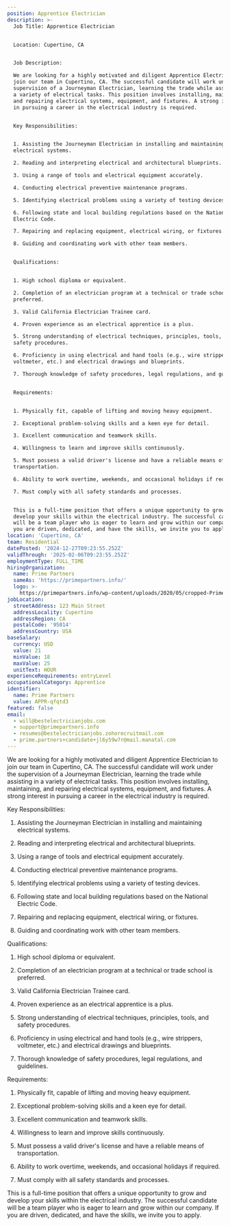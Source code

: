 ```yaml
---
position: Apprentice Electrician
description: >-
  Job Title: Apprentice Electrician


  Location: Cupertino, CA


  Job Description:

  We are looking for a highly motivated and diligent Apprentice Electrician to
  join our team in Cupertino, CA. The successful candidate will work under the
  supervision of a Journeyman Electrician, learning the trade while assisting in
  a variety of electrical tasks. This position involves installing, maintaining,
  and repairing electrical systems, equipment, and fixtures. A strong interest
  in pursuing a career in the electrical industry is required. 


  Key Responsibilities:


  1. Assisting the Journeyman Electrician in installing and maintaining
  electrical systems.

  2. Reading and interpreting electrical and architectural blueprints.

  3. Using a range of tools and electrical equipment accurately.

  4. Conducting electrical preventive maintenance programs.

  5. Identifying electrical problems using a variety of testing devices.

  6. Following state and local building regulations based on the National
  Electric Code.

  7. Repairing and replacing equipment, electrical wiring, or fixtures.

  8. Guiding and coordinating work with other team members.


  Qualifications:


  1. High school diploma or equivalent.

  2. Completion of an electrician program at a technical or trade school is
  preferred.

  3. Valid California Electrician Trainee card.

  4. Proven experience as an electrical apprentice is a plus.

  5. Strong understanding of electrical techniques, principles, tools, and
  safety procedures.

  6. Proficiency in using electrical and hand tools (e.g., wire strippers,
  voltmeter, etc.) and electrical drawings and blueprints.

  7. Thorough knowledge of safety procedures, legal regulations, and guidelines.


  Requirements:


  1. Physically fit, capable of lifting and moving heavy equipment.

  2. Exceptional problem-solving skills and a keen eye for detail.

  3. Excellent communication and teamwork skills.

  4. Willingness to learn and improve skills continuously.

  5. Must possess a valid driver's license and have a reliable means of
  transportation.

  6. Ability to work overtime, weekends, and occasional holidays if required.

  7. Must comply with all safety standards and processes.


  This is a full-time position that offers a unique opportunity to grow and
  develop your skills within the electrical industry. The successful candidate
  will be a team player who is eager to learn and grow within our company. If
  you are driven, dedicated, and have the skills, we invite you to apply.
location: 'Cupertino, CA'
team: Residential
datePosted: '2024-12-27T09:23:55.252Z'
validThrough: '2025-02-06T09:23:55.252Z'
employmentType: FULL_TIME
hiringOrganization:
  name: Prime Partners
  sameAs: 'https://primepartners.info/'
  logo: >-
    https://primepartners.info/wp-content/uploads/2020/05/cropped-Prime-Partners-Logo-NO-BG-1-1.png
jobLocation:
  streetAddress: 123 Main Street
  addressLocality: Cupertino
  addressRegion: CA
  postalCode: '95014'
  addressCountry: USA
baseSalary:
  currency: USD
  value: 21
  minValue: 18
  maxValue: 25
  unitText: HOUR
experienceRequirements: entryLevel
occupationalCategory: Apprentice
identifier:
  name: Prime Partners
  value: APPR-qfqtd3
featured: false
email:
  - will@bestelectricianjobs.com
  - support@primepartners.info
  - resumes@bestelectricianjobs.zohorecruitmail.com
  - prime.partners+candidate+jl6y59w7r@mail.manatal.com
---
```


 We are looking for a highly motivated and diligent Apprentice Electrician to
  join our team in Cupertino, CA. The successful candidate will work under the
  supervision of a Journeyman Electrician, learning the trade while assisting in
  a variety of electrical tasks. This position involves installing, maintaining,
  and repairing electrical systems, equipment, and fixtures. A strong interest
  in pursuing a career in the electrical industry is required. 


  Key Responsibilities:


  1. Assisting the Journeyman Electrician in installing and maintaining
  electrical systems.

  2. Reading and interpreting electrical and architectural blueprints.

  3. Using a range of tools and electrical equipment accurately.

  4. Conducting electrical preventive maintenance programs.

  5. Identifying electrical problems using a variety of testing devices.

  6. Following state and local building regulations based on the National
  Electric Code.

  7. Repairing and replacing equipment, electrical wiring, or fixtures.

  8. Guiding and coordinating work with other team members.


  Qualifications:


  1. High school diploma or equivalent.

  2. Completion of an electrician program at a technical or trade school is
  preferred.

  3. Valid California Electrician Trainee card.

  4. Proven experience as an electrical apprentice is a plus.

  5. Strong understanding of electrical techniques, principles, tools, and
  safety procedures.

  6. Proficiency in using electrical and hand tools (e.g., wire strippers,
  voltmeter, etc.) and electrical drawings and blueprints.

  7. Thorough knowledge of safety procedures, legal regulations, and guidelines.


  Requirements:


  1. Physically fit, capable of lifting and moving heavy equipment.

  2. Exceptional problem-solving skills and a keen eye for detail.

  3. Excellent communication and teamwork skills.

  4. Willingness to learn and improve skills continuously.

  5. Must possess a valid driver's license and have a reliable means of
  transportation.

  6. Ability to work overtime, weekends, and occasional holidays if required.

  7. Must comply with all safety standards and processes.


  This is a full-time position that offers a unique opportunity to grow and
  develop your skills within the electrical industry. The successful candidate
  will be a team player who is eager to learn and grow within our company. If
  you are driven, dedicated, and have the skills, we invite you to apply.
